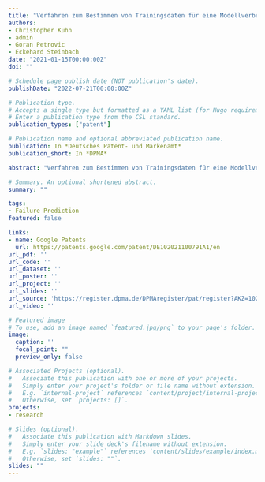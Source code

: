 ```yaml
---
title: "Verfahren zum Bestimmen von Trainingsdaten für eine Modellverbesserung und Datenverarbeitungsvorrichtung"
authors:
- Christopher Kuhn
- admin
- Goran Petrovic
- Eckehard Steinbach
date: "2021-01-15T00:00:00Z"
doi: ""

# Schedule page publish date (NOT publication's date).
publishDate: "2022-07-21T00:00:00Z"

# Publication type.
# Accepts a single type but formatted as a YAML list (for Hugo requirements).
# Enter a publication type from the CSL standard.
publication_types: ["patent"]

# Publication name and optional abbreviated publication name.
publication: In *Deutsches Patent- und Markenamt*
publication_short: In *DPMA*

abstract: "Verfahren zum Bestimmen von Trainingsdaten für eine Modellverbesserung und Datenverarbeitungsvorrichtung"

# Summary. An optional shortened abstract.
summary: ""

tags:
- Failure Prediction
featured: false

links:
- name: Google Patents
  url: https://patents.google.com/patent/DE102021100791A1/en
url_pdf: ''
url_code: ''
url_dataset: ''
url_poster: ''
url_project: ''
url_slides: ''
url_source: 'https://register.dpma.de/DPMAregister/pat/register?AKZ=1020211007917'
url_video: ''

# Featured image
# To use, add an image named `featured.jpg/png` to your page's folder.
image:
  caption: ''
  focal_point: ""
  preview_only: false

# Associated Projects (optional).
#   Associate this publication with one or more of your projects.
#   Simply enter your project's folder or file name without extension.
#   E.g. `internal-project` references `content/project/internal-project/index.md`.
#   Otherwise, set `projects: []`.
projects:
- research

# Slides (optional).
#   Associate this publication with Markdown slides.
#   Simply enter your slide deck's filename without extension.
#   E.g. `slides: "example"` references `content/slides/example/index.md`.
#   Otherwise, set `slides: ""`.
slides: ""
---
```

